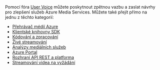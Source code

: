 Pomocí fóra [User Voice](http://go.microsoft.com/fwlink/?linkid=698785&clcid=0x409) můžete poskytnout zpětnou vazbu a zaslat návrhy pro zlepšení služeb Azure Media Services. Můžete také přejít přímo na jednu z těchto kategorií: 

* [Přehrávač médií Azure](https://feedback.azure.com/forums/169396-media-services/category/109320-azure-media-player/)
* [Klientské knihovny SDK](https://feedback.azure.com/forums/169396-media-services/category/144435-client-sdks/)
* [Kódování a zpracování](https://feedback.azure.com/forums/169396-media-services/category/144411-encoding-and-processing/)
* [Živé streamování](https://feedback.azure.com/forums/169396-media-services/category/144414-live-streaming/)
* [Analýzy mediálních služeb](https://feedback.azure.com/forums/169396-media-services/category/146181-media-analytics)
* [Azure Portal](https://feedback.azure.com/forums/169396-media-services/category/144432-portal/)
* [Rozhraní API REST a platforma](https://feedback.azure.com/forums/169396-media-services/category/144423-rest-api-and-platform/)
* [Streamování videa na vyžádání](https://feedback.azure.com/forums/169396-media-services/category/144429-vod-streaming/)



<!--HONumber=Nov16_HO2-->


